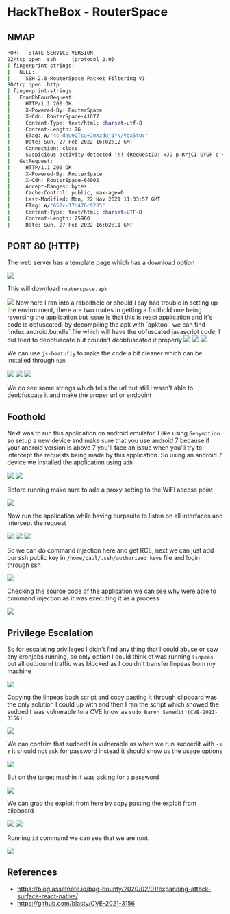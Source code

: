 # HackTheBox - RouterSpace

## NMAP

```bash
PORT   STATE SERVICE VERSION                         
22/tcp open  ssh     (protocol 2.0)                                      
| fingerprint-strings:                                                  
|   NULL:                                    
|_    SSH-2.0-RouterSpace Packet Filtering V1
80/tcp open  http                                      
| fingerprint-strings:                                     
|   FourOhFourRequest:                                      
|     HTTP/1.1 200 OK                                       
|     X-Powered-By: RouterSpace                              
|     X-Cdn: RouterSpace-41677               
|     Content-Type: text/html; charset=utf-8                                   
|     Content-Length: 76             
|     ETag: W/"4c-daU9QTsu+JmXzduj1YN/Vqx5tUc"                                  
|     Date: Sun, 27 Feb 2022 16:02:12 GMT
|     Connection: close
|     Suspicious activity detected !!! {RequestID: xJG p RrjCI GYGF c VrTe l }
|   GetRequest: 
|     HTTP/1.1 200 OK
|     X-Powered-By: RouterSpace
|     X-Cdn: RouterSpace-64002
|     Accept-Ranges: bytes
|     Cache-Control: public, max-age=0
|     Last-Modified: Mon, 22 Nov 2021 11:33:57 GMT
|     ETag: W/"652c-17d476c9285"
|     Content-Type: text/html; charset=UTF-8
|     Content-Length: 25900
|     Date: Sun, 27 Feb 2022 16:02:11 GMT

```

## PORT 80 (HTTP)

The web server has a template page which has a download option

<img src="https://i.imgur.com/n9klPP0.png"/>

This will download `routerspace.apk`

<img src="https://i.imgur.com/INlbPh1.png"/>
Now here I ran into a rabbithole or should I say had trouble in setting up the environment, there are two routes in getting a foothold one being reversing the application but issue is that this is react application and it's code is obfuscated, by decompiling the apk with `apktool` we can find `index.android.bundle` file which will have the obfuscated javascript code, I did tried to deobfuscate but couldn't deobfuscated it properly 

<img src="https://i.imgur.com/jSmZo0K.png"/>

<img src="https://i.imgur.com/AI3sNjR.png"/>

<img src="https://i.imgur.com/JWPaxqW.png"/>

We can use `js-beatufiy` to make the code a bit cleaner which can be installed through `npm`

<img src="https://i.imgur.com/AEaIsUQ.png"/>

<img src="https://i.imgur.com/HT72w5E.png"/>

<img src="https://i.imgur.com/cxwyhCT.png"/>

We do see some strings which tells the url but still I wasn't able to deobfuscate it and make the proper url or endpoint

## Foothold

Next was to run this application on android emulator, I like using `Genymotion` so setup a new device and make sure that you use android 7 because if your android  version is above 7 you'll face an issue when you'll try to intercept the requests being made by this application. So using an android 7 device we installed the application using `adb`

<img src="https://i.imgur.com/tiUboTb.png"/>

<img src="https://i.imgur.com/fhqUbbg.png"/>

Before running make sure to add a proxy setting to the WiFI access point

<img src="https://i.imgur.com/SL1v6gw.png"/>

Now run the application while having burpsuite to listen on all interfaces and intercept the request

<img src="https://i.imgur.com/TnF1iuo.png"/>

<img src="https://i.imgur.com/aDmKjEi.png"/>

<img src="https://i.imgur.com/B3zJBjz.png"/>

So we can do command injection here and get RCE, next we can just add our ssh public key in `/home/paul/.ssh/authorized_keys` file and login through ssh

<img src="https://i.imgur.com/34VpBQp.png"/>

Checking the source code of the application we can see why were able to command injection as it was executing it as a process

<img src="https://i.imgur.com/BSnVJ8y.png"/>

## Privilege Escalation

So for escalating privileges I didn't find any thing that I could abuse or saw any cronjobs running, so only option I could think of was running `linpeas` but all outbound traffic was blocked as I couldn't transfer linpeas from my machine 

<img src="https://i.imgur.com/spDU4Gz.png"/>

Copying the linpeas bash script and copy pasting it through clipboard was the only solution I could up with and then I ran the script which showed the sudoedit was vulnerable to a CVE know as `sudo Baron Samedit (CVE-2021-3156)`

<img src="https://i.imgur.com/oAU4nCB.png"/>


We can confrim that sudoedit is vulnerable as when we run sudoedit with `-s Y` it should not ask for password instead it should show us the usage options

<img src="https://i.imgur.com/bwMZ7b3.png"/>

But on the target machin it was asking for a password

<img src="https://i.imgur.com/SljaPZ9.png"/>

We can grab the exploit from here by copy pasting the exploit from clipboard

<img src="https://github.com/blasty/CVE-2021-3156"/>

<img src="https://i.imgur.com/su1iuuy.png"/>

Running `id` command we can see that we are root

<img src="https://i.imgur.com/uHwsdV5.png"/>

## References
- https://blog.assetnote.io/bug-bounty/2020/02/01/expanding-attack-surface-react-native/
- https://github.com/blasty/CVE-2021-3156
